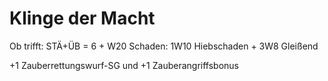 # Klinge der Macht

Ob trifft: STÄ+ÜB = 6 + W20
Schaden: 1W10 Hiebschaden + 3W8 Gleißend

+1 Zauberrettungswurf-SG
und
+1 Zauberangriffsbonus
